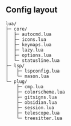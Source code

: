 Config layout
--------------

    lua/
    ├─ core/
    │  ├─ autocmd.lua
    │  ├─ icons.lua
    │  ├─ keymaps.lua
    │  ├─ lazy.lua
    │  ├─ options.lua
    │  └─ statusline.lua
    ├─ lsp/
    │   ├─ lspconfig.lua
    │   └─ mason.lua
    └─ plug/
        ├─ cmp.lua
        ├─ colorscheme.lua
        ├─ gitsigns.lua
        ├─ obsidian.lua
        ├─ session.lua
        ├─ telescope.lua
        └─ treesitter.lua
